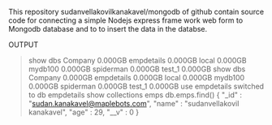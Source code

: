 This  repository sudanvellakovilkanakavel/mongodb of github contain source code for connecting a simple  Nodejs express frame work web form to Mongodb database and to to insert the data in the databse.



OUTPUT

> show dbs
Company     0.000GB
empdetails  0.000GB
local       0.000GB
mydb100     0.000GB
spiderman   0.000GB
test_1      0.000GB
> show dbs
Company     0.000GB
empdetails  0.000GB
local       0.000GB
mydb100     0.000GB
spiderman   0.000GB
test_1      0.000GB
> use empdetails
switched to db empdetails
> show collections
emps
> db.emps.find()
{ "_id" : "sudan.kanakavel@maplebots.com", "name" : "sudanvellakovil kanakavel", "age" : 29, "__v" : 0 }
> 





